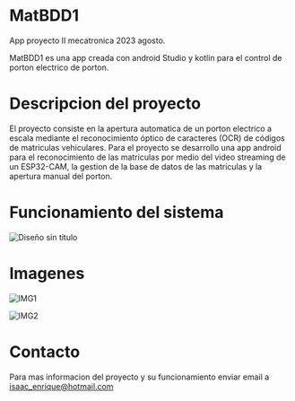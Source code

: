 # MatBDD1
App proyecto II mecatronica 2023 agosto.

MatBDD1 es una app creada con android Studio y kotlin para el control de porton electrico de porton.

# Descripcion del proyecto
El proyecto consiste en la apertura automatica de un porton electrico a escala mediante el reconocimiento óptico de caracteres (OCR) de códigos de matriculas vehiculares. Para el proyecto se desarrollo una app android para el reconocimiento de las matriculas por medio del video streaming de un ESP32-CAM, la gestion de la base de datos de las matriculas y la apertura manual del porton.

# Funcionamiento del sistema

![Diseño sin título](https://github.com/zaiwte/MatBDD1/assets/63798635/db95c8b7-f38f-400b-b512-20b3a70f2dd4)

# Imagenes

![IMG1](https://github.com/zaiwte/MatBDD1/assets/63798635/0b3be246-275b-4855-aeff-2e9f577db0e2)

![IMG2](https://github.com/zaiwte/MatBDD1/assets/63798635/d358e3c3-184c-418c-bab3-56e5b7a7e6fb)

# Contacto
Para mas informacion del proyecto y su funcionamiento enviar email a isaac_enrique@hotmail.com

